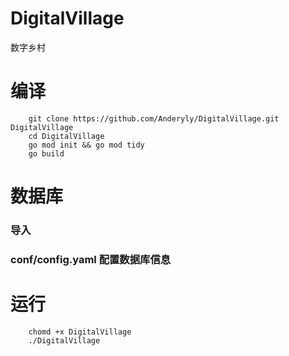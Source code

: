 # DigitalVillage
数字乡村

# 编译
```shell
    git clone https://github.com/Anderyly/DigitalVillage.git DigitalVillage
    cd DigitalVillage
    go mod init && go mod tidy
    go build
```

# 数据库

### 导入

### conf/config.yaml 配置数据库信息

# 运行

```shell
    chomd +x DigitalVillage
    ./DigitalVillage
```
